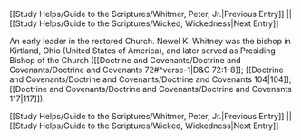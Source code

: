[[Study Helps/Guide to the Scriptures/Whitmer, Peter, Jr.|Previous Entry]]  ||  [[Study Helps/Guide to the Scriptures/Wicked, Wickedness|Next Entry]]

 An early leader in the restored Church. Newel K. Whitney was the bishop in Kirtland, Ohio (United States of America), and later served as Presiding Bishop of the Church ([[Doctrine and Covenants/Doctrine and Covenants/Doctrine and Covenants 72#^verse-1|D&C 72:1-8]]; [[Doctrine and Covenants/Doctrine and Covenants/Doctrine and Covenants 104|104]]; [[Doctrine and Covenants/Doctrine and Covenants/Doctrine and Covenants 117|117]]).

[[Study Helps/Guide to the Scriptures/Whitmer, Peter, Jr.|Previous Entry]]  ||  [[Study Helps/Guide to the Scriptures/Wicked, Wickedness|Next Entry]]